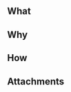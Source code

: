 ## What
<!--- What are we solving for (description, link to JIRA) -->

## Why
<!--- Why was the change necessary? Why did it happen? -->

## How
<!--- How was the issue resolved -->

## Attachments
<!--- Screenshots or videos -->


